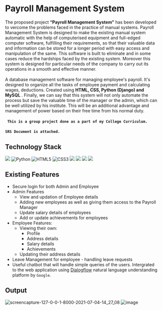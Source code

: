 # Payroll Management System
The proposed project **“Payroll Management System”** has been developed to vercome the problems faced in the practice of manual systems. Payroll Management System is designed to make the existing manual system automatic with the help of computerised equipment and full-edged computer software, fulfilling their requirements, so that their valuable data and information can be stored for a longer period with easy access and manipulation of the same. This software is built to eliminate and in some cases reduce the hardships faced by the existing system. Moreover this system is designed for particular needs of the company to carry out its operations in a smooth and effective manner.
<br><br>
A database management software for managing employee's payroll.  It's designed to organize all the tasks of employee payment and calculating wages, deductions.  Created using **HTML, CSS, Python (Django) and MySQL** . Finally, we can say that this system will not only automate the process but save the valuable time of the manager or the admin, which can be well utilized by his institute. This will be an additional advantage and management of power based on their free time from his normal duty.

#### ``` This is a group project done as a part of my College Curriculum.```
#### ```SRS Document is attached.```

## Technology Stack
<p float="left">
  <img src="https://img.shields.io/badge/Visual_Studio_Code-0078D4?style=for-the-badge&logo=visual%20studio%20code&logoColor=white" />
  <img alt="Python" src="https://img.shields.io/badge/python-%2314354C.svg?style=for-the-badge&logo=python&logoColor=white"/>
  <img alt="HTML5" src="https://img.shields.io/badge/html5-%23E34F26.svg?style=for-the-badge&logo=html5&logoColor=white"/>
  <img alt="CSS3" src="https://img.shields.io/badge/css3-%231572B6.svg?style=for-the-badge&logo=css3&logoColor=white"/>
  <img src="https://img.shields.io/badge/Bootstrap-563D7C?style=for-the-badge&logo=bootstrap&logoColor=white" />
  <img src="https://img.shields.io/badge/JavaScript-323330?style=for-the-badge&logo=javascript&logoColor=F7DF1E"/>
  <img src="https://img.shields.io/badge/Django-092E20?style=for-the-badge&logo=django&logoColor=white"/>
  <img src="https://img.shields.io/badge/MySQL-00000F?style=for-the-badge&logo=mysql&logoColor=white"/>
 </p>
 
 ## Existing Features
* Secure login for both Admin and Employee 
* Admin Features
  * View and updation of Employee details 
  * Adding new employees as well as giving them access to the Payroll Manager
  * Update salary details of employees
  * Add or update achievements for employees
* Employee Features:
  * Viewing their own:
    * Profile
    * Address details
    * Salary details
    * Achievements
  * Updating their address details
* Leave Management for employee - handling leave requests
* Useful chatbot that will handle simple queries of the users. Intergrated to the web application using <a href="https://cloud.google.com/dialogflow/docs">Dialogflow</a> natural language understanding platform by ```Google```.


 
## Output
![screencapture-127-0-0-1-8000-2021-07-04-14_27_08](https://user-images.githubusercontent.com/68152189/124379327-fd406c80-dcd3-11eb-9c38-f9a897ca1275.png)
![image](https://user-images.githubusercontent.com/68152189/124379365-2cef7480-dcd4-11eb-8c3a-61bb34c1a259.png)

